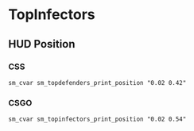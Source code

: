 # TopInfectors

## HUD Position

### CSS
```
sm_cvar sm_topdefenders_print_position "0.02 0.42"
```

### CSGO
```
sm_cvar sm_topinfectors_print_position "0.02 0.54"
```
